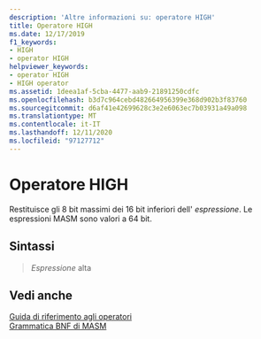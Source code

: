 ```yaml
---
description: 'Altre informazioni su: operatore HIGH'
title: Operatore HIGH
ms.date: 12/17/2019
f1_keywords:
- HIGH
- operator HIGH
helpviewer_keywords:
- operator HIGH
- HIGH operator
ms.assetid: 1deea1af-5cba-4477-aab9-21891250cdfc
ms.openlocfilehash: b3d7c964cebd482664956399e368d902b3f83760
ms.sourcegitcommit: d6af41e42699628c3e2e6063ec7b03931a49a098
ms.translationtype: MT
ms.contentlocale: it-IT
ms.lasthandoff: 12/11/2020
ms.locfileid: "97127712"
---
```

# <a name="operator-high"></a>Operatore HIGH

Restituisce gli 8 bit massimi dei 16 bit inferiori dell' *espressione*. Le espressioni MASM sono valori a 64 bit.

## <a name="syntax"></a>Sintassi

>  *Espressione* alta

## <a name="see-also"></a>Vedi anche

[Guida di riferimento agli operatori](operators-reference.md)\
[Grammatica BNF di MASM](masm-bnf-grammar.md)
